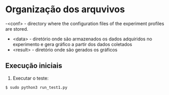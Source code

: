 # Organização dos arquvivos

-\<conf> - directory where the configuration files of the experiment profiles are stored.
- \<data> - diretório onde são armazenados os dados adquiridos no experimento e gera gráfico a partir dos dados coletados
- \<result> - diretório onde são gerados os gráficos

## Execução iniciais
1. Executar o teste:
```sh
$ sudo python3 run_test1.py
``` 
